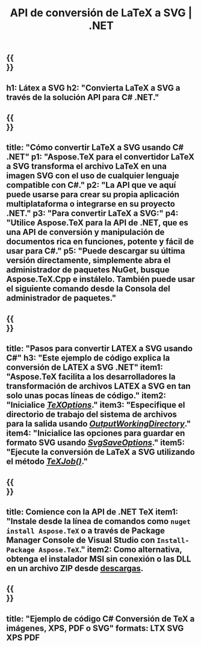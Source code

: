 ﻿---
translation: true
template: /_templates/_conversion-child-net.md
title: API de conversión de LaTeX a SVG | .NET
description: Funcionalidad de conversión de LaTeX a SVG. Integre esta biblioteca .NET local en su proyecto o use aplicaciones multiplataforma para convertir LaTeX a SVG.
keywords: latex a svg api net, latex2svg integra c#
url: /net/conversion/latex-to-svg/
family: tex
platformtag: net
feature: conversion
informat: LATEX
outformat: SVG
otherformats: BMP PNG JPEG TIFF PDF XPS
---

{{<section banner>}}
---
h1: Látex a SVG
h2: "Convierta LaTeX a SVG a través de la solución API para C# .NET."
---

{{<section overview>}}
---
title: "Cómo convertir LaTeX a SVG usando C# .NET"
p1: "Aspose.TeX para el convertidor LaTeX a SVG transforma el archivo LaTeX en una imagen SVG con el uso de cualquier lenguaje compatible con C#."
p2: "La API que ve aquí puede usarse para crear su propia aplicación multiplataforma o integrarse en su proyecto .NET."
p3: "Para convertir LaTeX a SVG:"
p4: "Utilice Aspose.TeX para la API de .NET, que es una API de conversión y manipulación de documentos rica en funciones, potente y fácil de usar para C#."
p5: "Puede descargar su última versión directamente, simplemente abra el administrador de paquetes NuGet, busque Aspose.TeX.Cpp e instálelo. También puede usar el siguiente comando desde la Consola del administrador de paquetes."
---

{{<section feature1>}}
---
title: "Pasos para convertir LATEX a SVG usando C#"
h3: "Este ejemplo de código explica la conversión de LATEX a SVG .NET"
item1: "Aspose.TeX facilita a los desarrolladores la transformación de archivos LATEX a SVG en tan solo unas pocas líneas de código."
item2: "Inicialice [*TeXOptions*](https://reference.aspose.com/tex/net/aspose.tex/texoptions/)."
item3: "Especifique el directorio de trabajo del sistema de archivos para la salida usando [*OutputWorkingDirectory*](https://reference.aspose.com/tex/net/aspose.tex/texoptions/outputworkingdirectory/)."
item4: "Inicialice las opciones para guardar en formato SVG usando [*SvgSaveOptions*](https://reference.aspose.com/tex/net/aspose.tex.presentation.image/svgsaveoptions/)."
item5: "Ejecute la conversión de LaTeX a SVG utilizando el método [*TeXJob()*](https://reference.aspose.com/tex/net/aspose.tex/texjob/)."
---

{{<section feature2>}}
---
title: Comience con la API de .NET TeX
item1: "Instale desde la línea de comandos como ```nuget install Aspose.TeX``` o a través de Package Manager Console de Visual Studio con ```Install-Package Aspose.TeX```."
item2: Como alternativa, obtenga el instalador MSI sin conexión o las DLL en un archivo ZIP desde [descargas](https://downloads.aspose.com/tex/net).
---

{{<section widget>}}
---
title: "Ejemplo de código C# Conversión de TeX a imágenes, XPS, PDF o SVG"
formats: LTX SVG XPS PDF
---